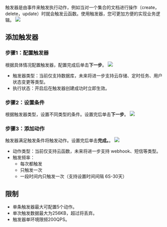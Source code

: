 触发器是由事件来触发执行动作，例如当对一个集合的文档进行操作（create，delete，update）时就会触发云函数。使用触发器，您可更加方便的实现业务逻辑。
![](https://main.qcloudimg.com/raw/7b42f9262451301fda38f5027f6c3a84.jpg)

## 添加触发器
### 步骤1：配置触发器
根据具体情况配置触发器，配置完成后单击**下一步**。
![](https://qcloudimg.tencent-cloud.cn/raw/8b3e7474c733c4bfa0eaf2775428880e.jpg)
- 触发器类型：当前仅支持数据库，未来将进一步支持云存储、定时任务、用户状态变更等类型。
- 执行状态：开启后在触发器创建成功时立即生效。


### 步骤2：设置条件
根据触发器类型，设置不同类型的条件。设置完后单击**下一步**。
![](https://main.qcloudimg.com/raw/94316ebf7905dc58e61f11fb11471eee.jpg)

### 步骤3：添加动作
触发器满足触发条件将触发动作。设置完后单击**完成。**。
![](https://main.qcloudimg.com/raw/dcd1e0826caf05171e45483e5a7e4202.jpg)
- 动作类型：当前仅支持云函数，未来将进一步支持 webhook、短信等类型。
- 触发频率：
	- 每次都触发
	- 只触发一次
	- 一段时间内只触发一次（支持设置时间间隔 6S-30天）



## 限制
- 单条触发器最大可配置5个动作。
- 单次触发数据最大为256KB，超过将丢弃。
- 触发器单环境限频200QPS。
